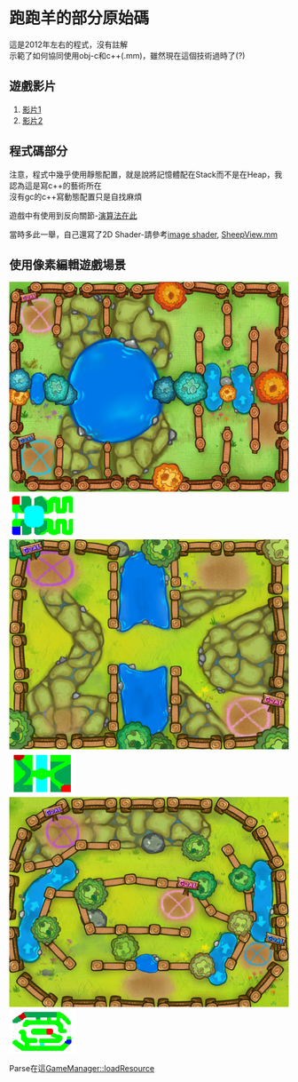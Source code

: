 # 跑跑羊的部分原始碼

這是2012年左右的程式，沒有註解  
示範了如何協同使用obj-c和c++\(.mm\)，雖然現在這個技術過時了(?)

## 遊戲影片
1. [影片1](https://www.youtube.com/watch?v=KLzvoD4S6f0&list=FLCh6kSSzrx8JKpmFWtso2tw&index=11)
2. [影片2](https://www.youtube.com/watch?v=HEn1MyIF-o0&list=FLCh6kSSzrx8JKpmFWtso2tw&index=18)

## 程式碼部分

注意，程式中幾乎使用靜態配置，就是說將記憶體配在Stack而不是在Heap，我認為這是寫c++的藝術所在  
沒有gc的c++寫動態配置只是自找麻煩  

遊戲中有使用到反向關節-[演算法在此](gameworks/com.gameworks.seqment.mm)  

當時多此一舉，自己還寫了2D Shader-請參考[image shader](gameworks/com.gameworks.opengl.shader.image.mm), [SheepView.mm](modelview/SheepView.mm)

## 使用像素編輯遊戲場景

![B05](images/B05.jpg)
![B05](images/B05.png)
![B05](images/C01.jpg)
![B05](images/C01.png)
![B05](images/C12.jpg)
![B05](images/C12.png)  

Parse在這[GameManager::loadResource](modelview/SheepManager.mm)